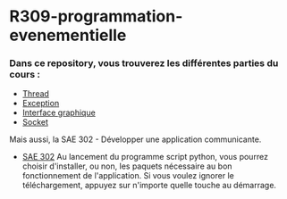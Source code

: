 # R309-programmation-evenementielle
 
### Dans ce repository, vous trouverez les différentes parties du cours : 
- [Thread](https://github.com/martinbaumg/R309-programmation-evenementielle/tree/main/Thread)
- [Exception]()
- [Interface graphique]()
- [Socket](https://github.com/martinbaumg/R309-programmation-evenementielle/tree/main/Socket)

Mais aussi, la SAE 302 - Développer une application communicante. 

- [SAE 302](https://github.com/martinbaumg/R309-programmation-evenementielle/tree/main/SAE-302-application-communicante)
Au lancement du programme script python, vous pourrez choisir d'installer, ou non, les paquets nécessaire au bon fonctionnement de l'application.
Si vous voulez ignorer le téléchargement, appuyez sur n'importe quelle touche au démarrage. 